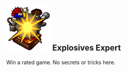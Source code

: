 ## ![Explosives_expert_Icon](https://raw.githubusercontent.com/1IlIl/wikidata/main/achievement_icons/Explosives_Expert.png) Explosives Expert





Win a rated game. No secrets or tricks here.

